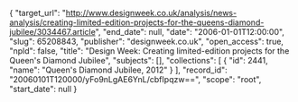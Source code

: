 {
  "target_url": "http://www.designweek.co.uk/analysis/news-analysis/creating-limited-edition-projects-for-the-queens-diamond-jubilee/3034467.article", 
  "end_date": null, 
  "date": "2006-01-01T12:00:00", 
  "slug": 65208843, 
  "publisher": "designweek.co.uk", 
  "open_access": true, 
  "npld": false, 
  "title": "Design Week: Creating limited-edition projects for the Queen's Diamond Jubilee", 
  "subjects": [], 
  "collections": [
    {
      "id": 2441, 
      "name": "Queen's Diamond Jubilee, 2012"
    }
  ], 
  "record_id": "20060101T120000/yFo9nLgAE6YnL/cbfIpqzw==", 
  "scope": "root", 
  "start_date": null
}

